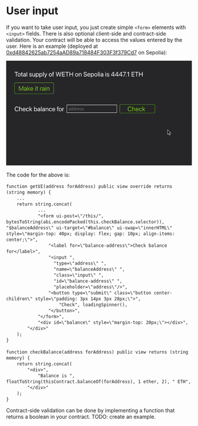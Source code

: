 # User input

If you want to take user input, you just create simple `<form>` elements with `<input>` fields. There is also optional client-side and contract-side validation. Your contract will be able to access the values entered by the user. Here is an example (deployed at [0xd48842625ab7254aAD89a718484F303F3f379Cd7](https://monobase.xyz/sepolia/address/0xd48842625ab7254aAD89a718484F303F3f379Cd7/frontend) on Sepolia):

![Video showing the user entering an address, with client-side validation, and then clicking the button "Check". The balance is shown below](assets/check-balance.gif)

The code for the above is:

```Solidity
function getUI(address forAddress) public view override returns (string memory) {
    ...
    return string.concat(
            ...
    		"<form ui-post=\"/this/", bytesToString(abi.encodePacked(this.checkBalance.selector)), "$balanceAddress\" ui-target=\"#balance\" ui-swap=\"innerHTML\" style=\"margin-top: 40px; display: flex; gap: 10px; align-items: center;\">",
    			"<label for=\"balance-address\">Check balance for</label>",
    			"<input ",
    			  "type=\"address\" ",
    			  "name=\"balanceAddress\" ",
    			  "class=\"input\" ",
    			  "id=\"balance-address\" ",
    			  "placeholder=\"address\"/>",
        		"<button type=\"submit\" class=\"button center-children\" style=\"padding: 3px 14px 3px 28px;\">",
    				"Check", loadingSpinner(),
    			"</button>",
    		"</form>",
    		"<div id=\"balance\" style=\"margin-top: 20px;\"></div>",
        "</div>"
    );
}

function checkBalance(address forAddress) public view returns (string memory) {
	return string.concat(
		"<div>",
			"Balance is ", floatToString(thisContract.balanceOf(forAddress), 1 ether, 2), " ETH",
		"</div>"
	);
}
```

Contract-side validation can be done by implementing a function that returns a boolean in your contract. TODO: create an example.
